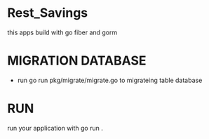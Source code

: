 # Rest_Savings
 this apps build with go fiber and gorm 
 # MIGRATION DATABASE
   - run go run pkg/migrate/migrate.go
  to migrateing table database
# RUN
  run your application with go run .
